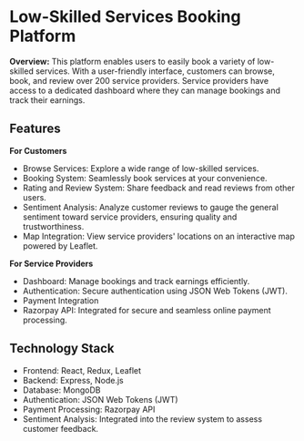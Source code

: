 # Low-Skilled Services Booking Platform
**Overview:**
This platform enables users to easily book a variety of low-skilled services. With a user-friendly interface, customers can browse, book, and review over 200 service providers. Service providers have access to a dedicated dashboard where they can manage bookings and track their earnings.

## Features

**For Customers**

* Browse Services: Explore a wide range of low-skilled services.
* Booking System: Seamlessly book services at your convenience.
* Rating and Review System: Share feedback and read reviews from other users.
* Sentiment Analysis: Analyze customer reviews to gauge the general sentiment toward service providers, ensuring quality and trustworthiness.
* Map Integration: View service providers' locations on an interactive map powered by Leaflet.

**For Service Providers**

* Dashboard: Manage bookings and track earnings efficiently.
* Authentication: Secure authentication using JSON Web Tokens (JWT).
* Payment Integration
* Razorpay API: Integrated for secure and seamless online payment processing.

## Technology Stack

* Frontend: React, Redux, Leaflet
* Backend: Express, Node.js
* Database: MongoDB
* Authentication: JSON Web Tokens (JWT)
* Payment Processing: Razorpay API
* Sentiment Analysis: Integrated into the review system to assess customer feedback.
